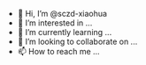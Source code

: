 - 👋 Hi, I’m @sczd-xiaohua
- 👀 I’m interested in ...
- 🌱 I’m currently learning ...
- 💞️ I’m looking to collaborate on ...
- 📫 How to reach me ...

<!---
sczd-xiaohua/sczd-xiaohua is a ✨ special ✨ repository because its `README.md` (this file) appears on your GitHub profile.
You can click the Preview link to take a look at your changes.
--->
